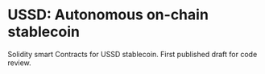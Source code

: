 # USSD: Autonomous on-chain stablecoin

Solidity smart Contracts for USSD stablecoin.
First published draft for code review.
